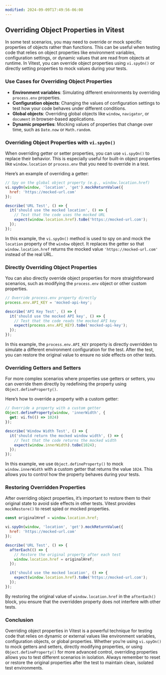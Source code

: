 ```yaml
---
modified: 2024-09-09T17:49:56-06:00
---
```

## Overriding Object Properties in Vitest

In some test scenarios, you may need to override or mock specific properties of objects rather than functions. This can be useful when testing code that relies on object properties like environment variables, configuration settings, or dynamic values that are read from objects at runtime. In Vitest, you can override object properties using `vi.spyOn()` or directly setting properties to mock values during your tests.

### Use Cases for Overriding Object Properties

- **Environment variables**: Simulating different environments by overriding `process.env` properties.
- **Configuration objects**: Changing the values of configuration settings to test how your code behaves under different conditions.
- **Global objects**: Overriding global objects like `window`, `navigator`, or `document` in browser-based applications.
- **Dynamic properties**: Mocking values of properties that change over time, such as `Date.now` or `Math.random`.

### Overriding Object Properties with `vi.spyOn()`

When overriding getter or setter properties, you can use `vi.spyOn()` to replace their behavior. This is especially useful for built-in object properties like `window.location` or `process.env` that you need to override in a test.

Here’s an example of overriding a getter:

```js
// Spy on the global object property (e.g., window.location.href)
vi.spyOn(window, 'location', 'get').mockReturnValue({
  href: 'https://mocked-url.com'
});

describe('URL Test', () => {
  it('should use the mocked location', () => {
    // Test that the code uses the mocked URL
    expect(window.location.href).toBe('https://mocked-url.com');
  });
});
```

In this example, the `vi.spyOn()` method is used to spy on and mock the `location` property of the `window` object. It replaces the getter so that `window.location.href` returns the mocked value `'https://mocked-url.com'` instead of the real URL.

### Directly Overriding Object Properties

You can also directly override object properties for more straightforward scenarios, such as modifying the `process.env` object or other custom properties.

```js
// Override process.env property directly
process.env.API_KEY = 'mocked-api-key';

describe('API Key Test', () => {
  it('should use the mocked API key', () => {
    // Test that the code reads the mocked API key
    expect(process.env.API_KEY).toBe('mocked-api-key');
  });
});
```

In this example, the `process.env.API_KEY` property is directly overridden to simulate a different environment configuration for the test. After the test, you can restore the original value to ensure no side effects on other tests.

### Overriding Getters and Setters

For more complex scenarios where properties use getters or setters, you can override them directly by redefining the property using `Object.defineProperty()`.

Here’s how to override a property with a custom getter:

```js
// Override a property with a custom getter
Object.defineProperty(window, 'innerWidth', {
  get: vi.fn(() => 1024)
});

describe('Window Width Test', () => {
  it('should return the mocked window width', () => {
    // Test that the code returns the mocked width
    expect(window.innerWidth).toBe(1024);
  });
});
```

In this example, we use `Object.defineProperty()` to mock `window.innerWidth` with a custom getter that returns the value `1024`. This allows you to control how the property behaves during your tests.

### Restoring Overridden Properties

After overriding object properties, it’s important to restore them to their original state to avoid side effects in other tests. Vitest provides `mockRestore()` to reset spied or mocked properties.

```js
const originalHref = window.location.href;

vi.spyOn(window, 'location', 'get').mockReturnValue({
  href: 'https://mocked-url.com'
});

describe('URL Test', () => {
  afterEach(() => {
    // Restore the original property after each test
    window.location.href = originalHref;
  });

  it('should use the mocked location', () => {
    expect(window.location.href).toBe('https://mocked-url.com');
  });
});
```

By restoring the original value of `window.location.href` in the `afterEach()` block, you ensure that the overridden property does not interfere with other tests.

### Conclusion

Overriding object properties in Vitest is a powerful technique for testing code that relies on dynamic or external values like environment variables, configuration objects, or global properties. Whether you’re using `vi.spyOn()` to mock getters and setters, directly modifying properties, or using `Object.defineProperty()` for more advanced control, overriding properties allows you to test different scenarios in isolation. Always remember to reset or restore the original properties after the test to maintain clean, isolated test environments.
